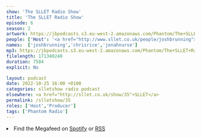 ```yaml
---
show: 'The SLLET Radio Show'
title: 'The SLLET Radio Show'
episode: 6
season: 2
artwork: https://jbpodcasts.s3.eu-west-2.amazonaws.com/Phantom/The+SLLET+Radio+Show/2021-09-27+-+SLLET+radio+square.png
people: ['Host': '<a href="http://www.sllet.co.uk/people/joshbrunning">Josh Brunning</a>','Guest': ['<a href="http://www.sllet.co.uk/people/chrisrice">Chris Rice</a>','<a href="http://www.sllet.co.uk/people/jonahnurse">Jonah Nurse</a>']]
names:  ['joshbrunning','chrisrice','jonahnurse']
mp3: https://jbpodcasts.s3.eu-west-2.amazonaws.com/Phantom/The+SLLET+Radio+Show/2022-10-25+-+35.mp3
filelength: 171340240
duration: 7584 
explicit: No

layout: podcast
date: 2022-10-25 16:00 +0100
categories: slletshow radio podcast
elsewhere: <a href="http://sllet.co.uk/show/35">SLLET</a>
permalink: /slletshow/35
roles: ['Host','Producer']
tags: ['Phantom Radio']
---
```


<li>Find the Megafeed on <a href="https://open.spotify.com/show/1WGc6YCF3UfAL7E62gHLAS?si=eff5901deb8d498e">Spotify</a> or <a href="https://anchor.fm/s/849e58ac/podcast/rss">RSS</a></li>

